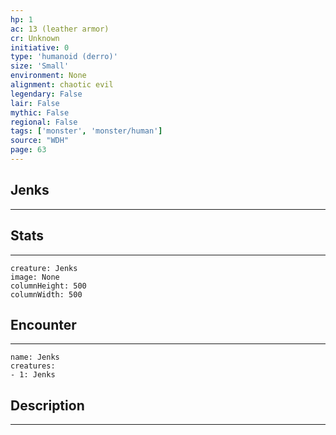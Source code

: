 ```yaml
---
hp: 1
ac: 13 (leather armor)
cr: Unknown
initiative: 0
type: 'humanoid (derro)'    
size: 'Small'
environment: None
alignment: chaotic evil
legendary: False
lair: False
mythic: False
regional: False
tags: ['monster', 'monster/human']
source: "WDH"
page: 63
---
```


## Jenks
---



## Stats
---

```statblock
creature: Jenks
image: None
columnHeight: 500
columnWidth: 500
```

## Encounter
---

```encounter-table
name: Jenks
creatures:
- 1: Jenks
```

## Description
---




